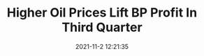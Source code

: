 ---
"title": "Higher Oil Prices Lift BP Profit In Third Quarter"
"date": "2021-11-2 12:21:35"
"feed_name": "RIGZONE"
"feed_website": "http://www.rigzone.com/"
"feed_rss": "http://www.rigzone.com/news/rss/rigzone_latest.aspx"
"link": "https://www.rigzone.com/news/wire/higher_oil_prices_lift_bp_profit_in_third_quarter-02-nov-2021-166886-article/?rss=true"
"source": "None"
"file": "_posts/2021-1-1-11eb3d9735663841020f834c7aee5770044feeca.md"
"accident": "0"
"drilling": "0"
"dead": "0"
"injured": "0"
"arrested": "0"
"place": "unknown place"
"where": "unknown site"
"causes": "unknown"
"place_uri": "unknown place"
---